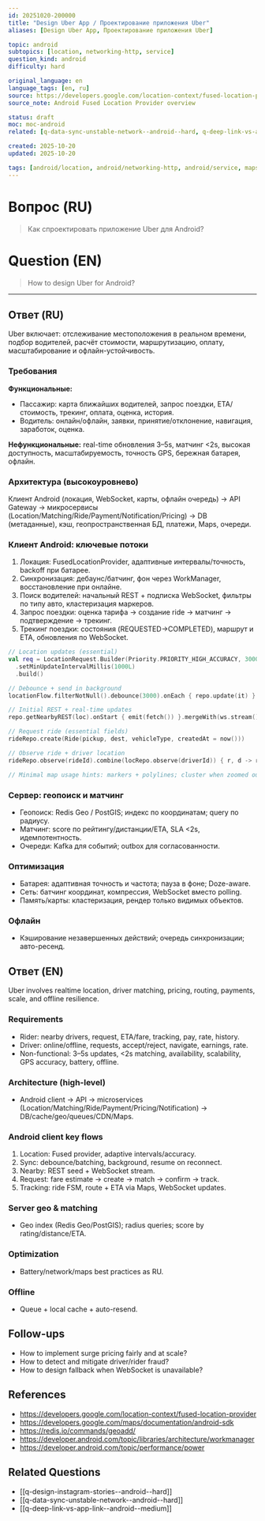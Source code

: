 ```yaml
---
id: 20251020-200000
title: "Design Uber App / Проектирование приложения Uber"
aliases: [Design Uber App, Проектирование приложения Uber]

topic: android
subtopics: [location, networking-http, service]
question_kind: android
difficulty: hard

original_language: en
language_tags: [en, ru]
source: https://developers.google.com/location-context/fused-location-provider
source_note: Android Fused Location Provider overview

status: draft
moc: moc-android
related: [q-data-sync-unstable-network--android--hard, q-deep-link-vs-app-link--android--medium, q-android-performance-optimization--android--medium]

created: 2025-10-20
updated: 2025-10-20

tags: [android/location, android/networking-http, android/service, maps, realtime, difficulty/hard]
---
```

# Вопрос (RU)
> Как спроектировать приложение Uber для Android?

# Question (EN)
> How to design Uber for Android?

---

## Ответ (RU)

Uber включает: отслеживание местоположения в реальном времени, подбор водителей, расчёт стоимости, маршрутизацию, оплату, масштабирование и офлайн-устойчивость.

### Требования
**Функциональные:**
- Пассажир: карта ближайших водителей, запрос поездки, ETA/стоимость, трекинг, оплата, оценка, история.
- Водитель: онлайн/офлайн, заявки, принятие/отклонение, навигация, заработок, оценка.

**Нефункциональные:** real-time обновления 3–5s, матчинг <2s, высокая доступность, масштабируемость, точность GPS, бережная батарея, офлайн.

### Архитектура (высокоуровнево)
Клиент Android (локация, WebSocket, карты, офлайн очередь) → API Gateway → микросервисы (Location/Matching/Ride/Payment/Notification/Pricing) → DB (метаданные), кэш, геопространственная БД, платежи, Maps, очереди.

### Клиент Android: ключевые потоки
1) Локация: FusedLocationProvider, адаптивные интервалы/точность, backoff при батарее.
2) Синхронизация: дебаунс/батчинг, фон через WorkManager, восстановление при онлайне.
3) Поиск водителей: начальный REST + подписка WebSocket, фильтры по типу авто, кластеризация маркеров.
4) Запрос поездки: оценка тарифа → создание ride → матчинг → подтверждение → трекинг.
5) Трекинг поездки: состояния (REQUESTED→COMPLETED), маршрут и ETA, обновления по WebSocket.

```kotlin
// Location updates (essential)
val req = LocationRequest.Builder(Priority.PRIORITY_HIGH_ACCURACY, 3000L)
  .setMinUpdateIntervalMillis(1000L)
  .build()
```

```kotlin
// Debounce + send in background
locationFlow.filterNotNull().debounce(3000).onEach { repo.update(it) }
```

```kotlin
// Initial REST + real-time updates
repo.getNearbyREST(loc).onStart { emit(fetch()) }.mergeWith(ws.stream())
```

```kotlin
// Request ride (essential fields)
rideRepo.create(Ride(pickup, dest, vehicleType, createdAt = now()))
```

```kotlin
// Observe ride + driver location
rideRepo.observe(rideId).combine(locRepo.observe(driverId)) { r, d -> r to d }
```

```kotlin
// Minimal map usage hints: markers + polylines; cluster when zoomed out
```

### Сервер: геопоиск и матчинг
- Геопоиск: Redis Geo / PostGIS; индекс по координатам; query по радиусу.
- Матчинг: score по рейтингу/дистанции/ETA, SLA <2s, идемпотентность.
- Очереди: Kafka для событий; outbox для согласованности.

### Оптимизация
- Батарея: адаптивная точность и частота; пауза в фоне; Doze-aware.
- Сеть: батчинг координат, компрессия, WebSocket вместо polling.
- Память/карты: кластеризация, рендер только видимых объектов.

### Офлайн
- Кэширование незавершенных действий; очередь синхронизации; авто-ресенд.

## Ответ (EN)

Uber involves realtime location, driver matching, pricing, routing, payments, scale, and offline resilience.

### Requirements
- Rider: nearby drivers, request, ETA/fare, tracking, pay, rate, history.
- Driver: online/offline, requests, accept/reject, navigate, earnings, rate.
- Non-functional: 3–5s updates, <2s matching, availability, scalability, GPS accuracy, battery, offline.

### Architecture (high-level)
- Android client → API → microservices (Location/Matching/Ride/Payment/Pricing/Notification) → DB/cache/geo/queues/CDN/Maps.

### Android client key flows
1) Location: Fused provider, adaptive intervals/accuracy.
2) Sync: debounce/batching, background, resume on reconnect.
3) Nearby: REST seed + WebSocket stream.
4) Request: fare estimate → create → match → confirm → track.
5) Tracking: ride FSM, route + ETA via Maps, WebSocket updates.

### Server geo & matching
- Geo index (Redis Geo/PostGIS); radius queries; score by rating/distance/ETA.

### Optimization
- Battery/network/maps best practices as RU.

### Offline
- Queue + local cache + auto-resend.

## Follow-ups
- How to implement surge pricing fairly and at scale?
- How to detect and mitigate driver/rider fraud?
- How to design fallback when WebSocket is unavailable?

## References
- https://developers.google.com/location-context/fused-location-provider
- https://developers.google.com/maps/documentation/android-sdk
- https://redis.io/commands/geoadd/
- https://developer.android.com/topic/libraries/architecture/workmanager
- https://developer.android.com/topic/performance/power

## Related Questions
- [[q-design-instagram-stories--android--hard]]
- [[q-data-sync-unstable-network--android--hard]]
- [[q-deep-link-vs-app-link--android--medium]]
